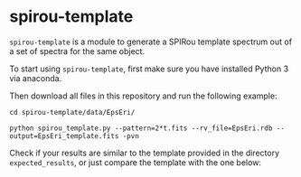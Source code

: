 # spirou-template

`spirou-template` is a module to generate a SPIRou template spectrum out of a set of spectra for the same object.

To start using `spirou-template`, first make sure you have installed Python 3 via anaconda.

Then download all files in this repository and run the following example:

```
cd spirou-template/data/EpsEri/

python spirou_template.py --pattern=2*t.fits --rv_file=EpsEri.rdb --output=EpsEri_template.fits -pvn

```

Check if your results are similar to the template provided in the directory `expected_results`, or just compare the template with the one below:

